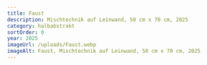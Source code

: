 ```yaml
---
title: Faust
description: Mischtechnik auf Leinwand, 50 cm x 70 cm, 2025
category: halbabstrakt
sortOrder: 0
year: 2025
imageUrl: /uploads/Faust.webp
imageAlt: Faust, Mischtechnik auf Leinwand, 50 cm x 70 cm, 2025
---
```

